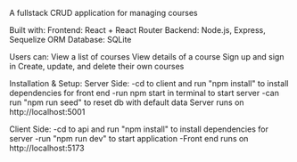 A fullstack CRUD application for managing courses

Built with:
Frontend: React + React Router
Backend: Node.js, Express, Sequelize ORM
Database: SQLite

Users can:
View a list of courses
View details of a course
Sign up and sign in
Create, update, and delete their own courses

Installation & Setup:
Server Side:
-cd to client and run "npm install" to install dependencies for front end
-run npm start in terminal to start server 
-can run "npm run seed" to reset db with default data 
Server runs on http://localhost:5001


Client Side: 
-cd to api and run "npm install" to install dependencies for server
-run "npm run dev" to start application 
-Front end runs on http://localhost:5173